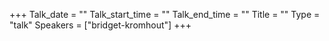 +++
Talk_date = ""
Talk_start_time = ""
Talk_end_time = ""
Title = ""
Type = "talk"
Speakers = ["bridget-kromhout"]
+++


